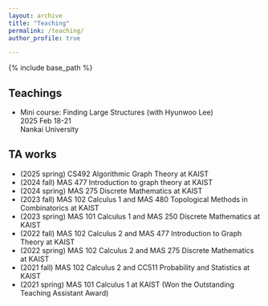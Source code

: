 ```yaml
---
layout: archive
title: "Teaching"
permalink: /teaching/
author_profile: true

---
```


{% include base_path %}

## Teachings
* Mini course: Finding Large Structures (with Hyunwoo Lee)   
2025 Feb 18-21   
Nankai University   

## TA works
* (2025 spring) CS492 Algorithmic Graph Theory at KAIST
* (2024 fall)  MAS 477 Introduction to graph theory at KAIST
* (2024 spring) MAS 275 Discrete Mathematics at KAIST
* (2023 fall) MAS 102 Calculus 1 and MAS 480 Topological Methods in Combinatorics at KAIST
* (2023 spring) MAS 101 Calculus 1 and MAS 250 Discrete Mathematics at KAIST
* (2022 fall) MAS 102 Calculus 2 and MAS 477 Introduction to Graph Theory at KAIST
* (2022 spring) MAS 102 Calculus 2 and MAS 275 Discrete Mathematics at KAIST 
* (2021 fall) MAS 102 Calculus 2 and CC511 Probability and Statistics at KAIST
* (2021 spring) MAS 101 Calculus 1 at KAIST (Won the Outstanding Teaching Assistant Award)
